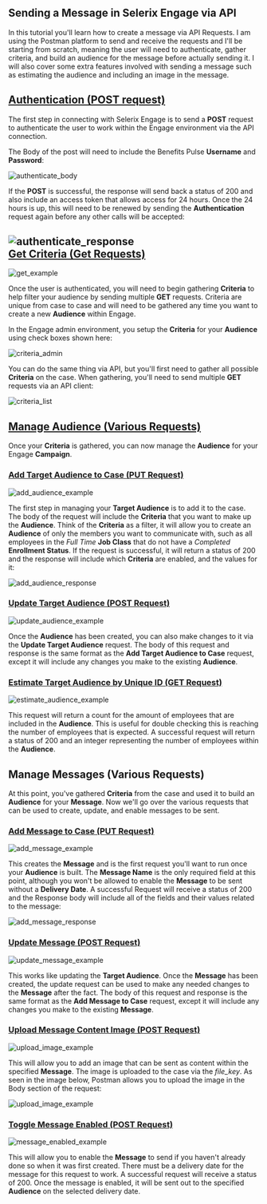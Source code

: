Sending a Message in Selerix Engage via API
-


In this tutorial you'll learn how to create a message via API Requests. I am using the Postman platform to send and receive the requests and I'll be starting from scratch, meaning the user will need to authenticate, gather criteria, and build an audience for the message before actually sending it. I will also cover some extra features involved with sending a message such as estimating the audience and including an image in the message.


[Authentication (POST request)](https://selerix.postman.co/collections/7428926-199073a3-05bb-48ce-b308-a245a1c6dee4?version=latest&workspace=f67e800c-2124-4067-823b-bd0697d079fc#12d5beeb-2d91-438a-96e5-51ec063492a0)
-

The first step in connecting with Selerix Engage is to send a **POST** request to authenticate the user to work within the Engage environment via the API connection. 

The Body of the post will need to include the Benefits Pulse **Username** and **Password**:

![authenticate_body](images/authenticate_body.JPG)

If the **POST** is successful, the response will send back a status of 200 and also include an access token that allows access for 24 hours. Once the 24 hours is up, this will need to be renewed by sending the **Authentication** request again before any other calls will be accepted: 

![authenticate_response](images/authenticate_response.JPG)
<br>
[Get Criteria (Get Requests)](https://selerix.postman.co/collections/7428926-199073a3-05bb-48ce-b308-a245a1c6dee4?version=latest&workspace=f67e800c-2124-4067-823b-bd0697d079fc#f50ef8dd-a89f-4b74-8f48-ae04fdba7b32)
-
![get_example](images/get_example.JPG)

Once the user is authenticated, you will need to begin gathering **Criteria** to help filter your audience by sending multiple **GET** requests. Criteria are unique from case to case and will need to be gathered any time you want to create a new **Audience** within Engage. 

In the Engage admin environment, you setup the **Criteria** for your **Audience** using check boxes shown here:

![criteria_admin](images/criteria_admin.JPG)

You can do the same thing via API, but you'll first need to gather all possible **Criteria** on the case. When gathering, you'll need to send multiple **GET** requests via an API client: 

![criteria_list](images/criteria_list.JPG)

[Manage Audience (Various Requests)](https://selerix.postman.co/collections/7428926-199073a3-05bb-48ce-b308-a245a1c6dee4?version=latest&workspace=f67e800c-2124-4067-823b-bd0697d079fc#7dd14535-c8e6-4888-b220-201a008f900c)
-
Once your **Criteria** is gathered, you can now manage the **Audience** for your Engage **Campaign**.  

### [Add Target Audience to Case (PUT Request)](https://selerix.postman.co/collections/7428926-199073a3-05bb-48ce-b308-a245a1c6dee4?version=latest&workspace=f67e800c-2124-4067-823b-bd0697d079fc#bb44bf85-e937-495b-b928-6fca6843ae46)

![add_audience_example](images/add_audience_example.JPG)

The first step in managing your **Target Audience** is to add it to the case. The body of the request will include the **Criteria** that you want to make up the **Audience**. Think of the **Criteria** as a filter, it will allow you to create an **Audience** of only the members you want to communicate with, such as all employees in the *Full Time* **Job Class** that do not have a *Completed* **Enrollment Status**. If the request is successful, it will return a status of 200 and the response will include which **Criteria** are enabled, and the values for it:   

![add_audience_response](images/add_audience_response.JPG)

### [Update Target Audience (POST Request)](https://selerix.postman.co/collections/7428926-199073a3-05bb-48ce-b308-a245a1c6dee4?version=latest&workspace=f67e800c-2124-4067-823b-bd0697d079fc#3792ee76-e791-4868-bc2d-7552e0d45ef9)

![update_audience_example](images/update_audience_example.JPG)

Once the **Audience** has been created, you can also make changes to it via the **Update Target Audience** request. The body of this request and response is the same format as the **Add Target Audience to Case** request, except it will include any changes you make to the existing **Audience**. 

### [Estimate Target Audience by Unique ID (GET Request)](https://selerix.postman.co/collections/7428926-199073a3-05bb-48ce-b308-a245a1c6dee4?version=latest&workspace=f67e800c-2124-4067-823b-bd0697d079fc#32a9f9b8-28c2-41ef-82ed-e2994311358d)

![estimate_audience_example](images/estimate_audience_example.JPG)

This request will return a count for the amount of employees that are included in the **Audience**. This is useful for double checking this is reaching the number of employees that is expected. A successful request will return a status of 200 and an integer representing the number of employees within the **Audience**. 

Manage Messages (Various Requests)
-
At this point, you've gathered **Criteria** from the case and used it to build an **Audience** for your **Message**. Now we'll go over the various requests that can be used to create, update, and enable messages to be sent. 

### [Add Message to Case (PUT Request)](https://selerix.postman.co/collections/7428926-199073a3-05bb-48ce-b308-a245a1c6dee4?version=latest&workspace=f67e800c-2124-4067-823b-bd0697d079fc#6571e89d-912f-46f4-8cd5-e0fdaaa99feb)

![add_message_example](images/add_message_example.JPG)

This creates the **Message** and is the first request you'll want to run once your **Audience** is built. The **Message Name** is the only required field at this point, although you won't be allowed to enable the **Message** to be sent without a **Delivery Date**. A successful Request will receive a status of 200 and the Response body will include all of the fields and their values related to the message:

![add_message_response](images/add_message_response.JPG)

### [Update Message (POST Request)](https://selerix.postman.co/collections/7428926-199073a3-05bb-48ce-b308-a245a1c6dee4?version=latest&workspace=f67e800c-2124-4067-823b-bd0697d079fc#4bee7a47-1e59-4878-85bf-b56704f12cce)

![update_message_example](images/update_message_example.JPG)

This works like updating the **Target Audience**. Once the **Message** has been created, the update request can be used to make any needed changes to the **Message** after the fact. The body of this request and response is the same format as the **Add Message to Case** request, except it will include any changes you make to the existing **Message**. 

### [Upload Message Content Image (POST Request)](https://selerix.postman.co/collections/7428926-199073a3-05bb-48ce-b308-a245a1c6dee4?version=latest&workspace=f67e800c-2124-4067-823b-bd0697d079fc#c5d6ed5f-ac54-4880-8f7f-93ba99da6d1f)

![upload_image_example](images/upload_image_example.JPG)

This will allow you to add an image that can be sent as content within the specified **Message**. The  image is uploaded to the case via the *file_key*. As seen in the image below, Postman allows you to upload the image in the Body section of the request:

![upload_image_example](images/upload_image_file_key.JPG)

### [Toggle Message Enabled (POST Request)](https://selerix.postman.co/collections/7428926-199073a3-05bb-48ce-b308-a245a1c6dee4?version=latest&workspace=f67e800c-2124-4067-823b-bd0697d079fc#5c934459-db72-4d79-97f0-9d376519bd10)

![message_enabled_example](images/message_enabled_example.JPG)

This will allow you to enable the **Message** to send if you haven't already done so when it was first created. There must be a delivery date for the message for this request to work. A successful request will receive a status of 200. Once the message is enabled, it will be sent out to the specified **Audience** on the selected delivery date. 
